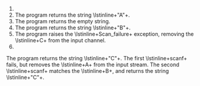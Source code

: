 1.
1. The program returns the string \lstinline+"A"+.
1. The program returns the empty string.
1. The program returns the string \lstinline+"B"+.
1. The program raises the \lstinline+Scan_failure+ exception, removing
  the \lstinline+C+ from the input channel.
1.
  
  The program returns the string \lstinline+"C"+.  The
  first \lstinline+scanf+ fails, but removes
  the \lstinline+A+ from the input stream.  The
  second \lstinline+scanf+ matches the \lstinline+B+, and
  returns the string \lstinline+"C"+.

